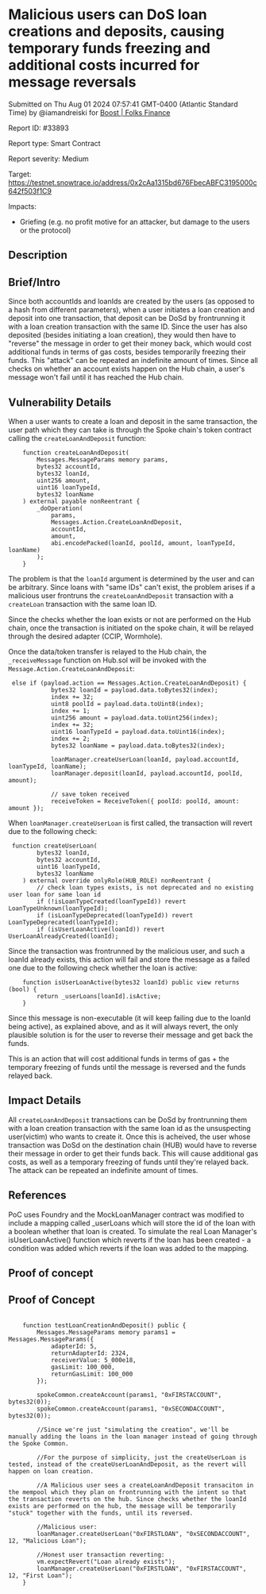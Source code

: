 
# Malicious users can DoS loan creations and deposits, causing temporary funds freezing and additional costs incurred for message reversals

Submitted on Thu Aug 01 2024 07:57:41 GMT-0400 (Atlantic Standard Time) by @iamandreiski for [Boost | Folks Finance](https://immunefi.com/bounty/folksfinance-boost/)

Report ID: #33893

Report type: Smart Contract

Report severity: Medium

Target: https://testnet.snowtrace.io/address/0x2cAa1315bd676FbecABFC3195000c642f503f1C9

Impacts:
- Griefing (e.g. no profit motive for an attacker, but damage to the users or the protocol)

## Description
## Brief/Intro
Since both accountIds and loanIds are created by the users (as opposed to a hash from different parameters), when a user initiates a loan creation and deposit into one transaction, that deposit can be DoSd by frontrunning it with a loan creation transaction with the same ID. Since the user has also deposited (besides initiating a loan creation), they would then have to "reverse" the message in order to get their money back, which would cost additional funds in terms of gas costs, besides temporarily freezing their funds. This "attack" can be repeated an indefinite amount of times. Since all checks on whether an account exists happen on the Hub chain, a user's message won't fail until it has reached the Hub chain. 

## Vulnerability Details
When a user wants to create a loan and deposit in the same transaction, the user path which they can take is through the Spoke chain's token contract calling the `createLoanAndDeposit` function:

```
    function createLoanAndDeposit(
        Messages.MessageParams memory params,
        bytes32 accountId,
        bytes32 loanId,
        uint256 amount,
        uint16 loanTypeId,
        bytes32 loanName
    ) external payable nonReentrant {
        _doOperation(
            params,
            Messages.Action.CreateLoanAndDeposit,
            accountId,
            amount,
            abi.encodePacked(loanId, poolId, amount, loanTypeId, loanName)
        );
    }
```

The problem is that the `loanId` argument is determined by the user and can be arbitrary. Since loans with "same IDs" can't exist, the problem arises if a malicious user frontruns the `createLoanAndDeposit` transaction with a `createLoan` transaction with the same loan ID.

Since the checks whether the loan exists or not are performed on the Hub chain, once the transaction is initiated on the spoke chain, it will be relayed through the desired adapter (CCIP, Wormhole).

Once the data/token transfer is relayed to the Hub chain, the `_receiveMessage` function on Hub.sol will be invoked with the `Message.Action.CreateLoanAndDeposit`:

```
 else if (payload.action == Messages.Action.CreateLoanAndDeposit) {
            bytes32 loanId = payload.data.toBytes32(index);
            index += 32;
            uint8 poolId = payload.data.toUint8(index);
            index += 1;
            uint256 amount = payload.data.toUint256(index);
            index += 32;
            uint16 loanTypeId = payload.data.toUint16(index);
            index += 2;
            bytes32 loanName = payload.data.toBytes32(index);

            loanManager.createUserLoan(loanId, payload.accountId, loanTypeId, loanName);
            loanManager.deposit(loanId, payload.accountId, poolId, amount);

            // save token received
            receiveToken = ReceiveToken({ poolId: poolId, amount: amount });
```

When `loanManager.createUserLoan` is first called, the transaction will revert due to the following check:

```
 function createUserLoan(
        bytes32 loanId,
        bytes32 accountId,
        uint16 loanTypeId,
        bytes32 loanName
    ) external override onlyRole(HUB_ROLE) nonReentrant {
        // check loan types exists, is not deprecated and no existing user loan for same loan id
        if (!isLoanTypeCreated(loanTypeId)) revert LoanTypeUnknown(loanTypeId);
        if (isLoanTypeDeprecated(loanTypeId)) revert LoanTypeDeprecated(loanTypeId);
        if (isUserLoanActive(loanId)) revert UserLoanAlreadyCreated(loanId);
```

Since the transaction was frontrunned by the malicious user, and such a loanId already exists, this action will fail and store the message as a failed one due to the following check whether the loan is active:

```
    function isUserLoanActive(bytes32 loanId) public view returns (bool) {
        return _userLoans[loanId].isActive;
    }

```


Since this message is non-executable (it will keep failing due to the loanId being active), as explained above, and as it will always revert, the only plausible solution is for the user to reverse their message and get back the funds.

This is an action that will cost additional funds in terms of gas + the temporary freezing of funds until the message is reversed and the funds relayed back.

## Impact Details
All `createLoanAndDeposit` transactions can be DoSd by frontrunning them with a loan creation transaction with the same loan id as the unsuspecting user(victim) who wants to create it. Once this is acheived, the user whose transaction was DoSd on the destination chain (HUB) would have to reverse their message in order to get their funds back. This will cause additional gas costs, as well as a temporary freezing of funds until they're relayed back. The attack can be repeated an indefinite amount of times.

## References
PoC uses Foundry and the MockLoanManager contract was modified to include a mapping called _userLoans which will store the id of the loan with a boolean whether that loan is created. To simulate the real Loan Manager's isUserLoanActive() function which reverts if the loan has been created - a condition was added which reverts if the loan was added to the mapping.

        
## Proof of concept
## Proof of Concept

```

    function testLoanCreationAndDeposit() public {
        Messages.MessageParams memory params1 = Messages.MessageParams({
            adapterId: 5,
            returnAdapterId: 2324,
            receiverValue: 5_000e18,
            gasLimit: 100_000,
            returnGasLimit: 100_000
        });

        spokeCommon.createAccount(params1, "0xFIRSTACCOUNT", bytes32(0));
        spokeCommon.createAccount(params1, "0xSECONDACCOUNT", bytes32(0));

        //Since we're just "simulating the creation", we'll be manually adding the loans in the loan manager instead of going through the Spoke Common.

        //For the purpose of simplicity, just the createUserLoan is tested, instead of the createUserLoanAndDeposit, as the revert will happen on loan creation.

        //A Malicious user sees a createLoanAndDeposit transaciton in the mempool which they plan on frontrunning with the intent so that the transaction reverts on the hub. Since checks whether the loanId exists are performed on the hub, the message will be temporarily "stuck" together with the funds, until its reversed.

        //Malicious user:
        loanManager.createUserLoan("0xFIRSTLOAN", "0xSECONDACCOUNT", 12, "Malicious Loan");

        //Honest user transaction reverting:
        vm.expectRevert("Loan already exists");
        loanManager.createUserLoan("0xFIRSTLOAN", "0xFIRSTACCOUNT", 12, "First Loan");
    }
```